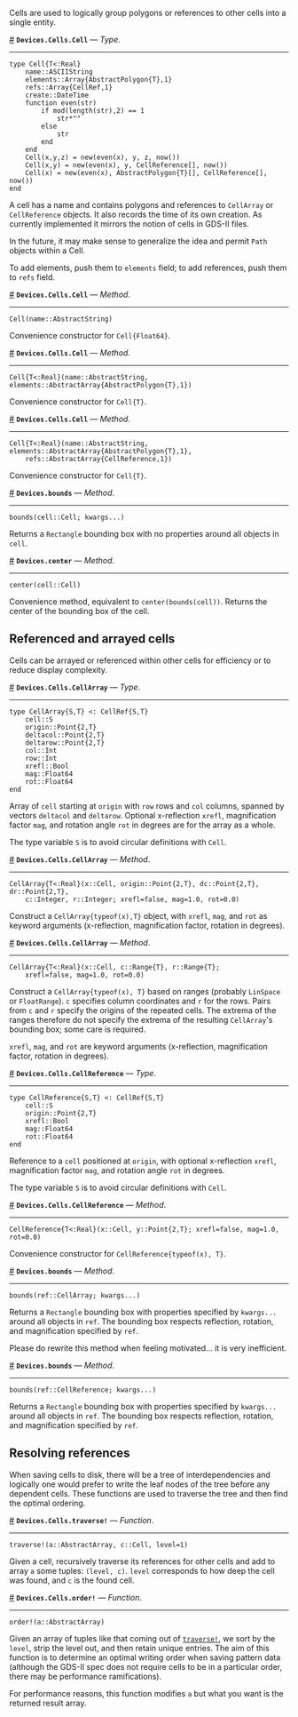 
Cells are used to logically group polygons or references to other cells into a single entity.

<a id='Devices.Cells.Cell' href='#Devices.Cells.Cell'>#</a>
**`Devices.Cells.Cell`** &mdash; *Type*.

---


```
type Cell{T<:Real}
    name::ASCIIString
    elements::Array{AbstractPolygon{T},1}
    refs::Array{CellRef,1}
    create::DateTime
    function even(str)
        if mod(length(str),2) == 1
            str*" "
        else
            str
        end
    end
    Cell(x,y,z) = new(even(x), y, z, now())
    Cell(x,y) = new(even(x), y, CellReference[], now())
    Cell(x) = new(even(x), AbstractPolygon{T}[], CellReference[], now())
end
```

A cell has a name and contains polygons and references to `CellArray` or `CellReference` objects. It also records the time of its own creation. As currently implemented it mirrors the notion of cells in GDS-II files.

In the future, it may make sense to generalize the idea and permit `Path` objects within a Cell.

To add elements, push them to `elements` field; to add references, push them to `refs` field.

<a id='Devices.Cells.Cell-Tuple{AbstractString}' href='#Devices.Cells.Cell-Tuple{AbstractString}'>#</a>
**`Devices.Cells.Cell`** &mdash; *Method*.

---


```
Cell(name::AbstractString)
```

Convenience constructor for `Cell{Float64}`.

<a id='Devices.Cells.Cell-Tuple{AbstractString,AbstractArray{Devices.AbstractPolygon{T<:Real},1}}' href='#Devices.Cells.Cell-Tuple{AbstractString,AbstractArray{Devices.AbstractPolygon{T<:Real},1}}'>#</a>
**`Devices.Cells.Cell`** &mdash; *Method*.

---


```
Cell{T<:Real}(name::AbstractString, elements::AbstractArray{AbstractPolygon{T},1})
```

Convenience constructor for `Cell{T}`.

<a id='Devices.Cells.Cell-Tuple{AbstractString,AbstractArray{Devices.AbstractPolygon{T<:Real},1},AbstractArray{Devices.Cells.CellReference{S,T},1}}' href='#Devices.Cells.Cell-Tuple{AbstractString,AbstractArray{Devices.AbstractPolygon{T<:Real},1},AbstractArray{Devices.Cells.CellReference{S,T},1}}'>#</a>
**`Devices.Cells.Cell`** &mdash; *Method*.

---


```
Cell{T<:Real}(name::AbstractString, elements::AbstractArray{AbstractPolygon{T},1},
    refs::AbstractArray{CellReference,1})
```

Convenience constructor for `Cell{T}`.

<a id='Devices.bounds-Tuple{Devices.Cells.Cell{T<:Real}}' href='#Devices.bounds-Tuple{Devices.Cells.Cell{T<:Real}}'>#</a>
**`Devices.bounds`** &mdash; *Method*.

---


```
bounds(cell::Cell; kwargs...)
```

Returns a `Rectangle` bounding box with no properties around all objects in `cell`.

<a id='Devices.center-Tuple{Devices.Cells.Cell{T<:Real}}' href='#Devices.center-Tuple{Devices.Cells.Cell{T<:Real}}'>#</a>
**`Devices.center`** &mdash; *Method*.

---


```
center(cell::Cell)
```

Convenience method, equivalent to `center(bounds(cell))`. Returns the center of the bounding box of the cell.


<a id='Referenced-and-arrayed-cells-1'></a>

## Referenced and arrayed cells


Cells can be arrayed or referenced within other cells for efficiency or to reduce display complexity.

<a id='Devices.Cells.CellArray' href='#Devices.Cells.CellArray'>#</a>
**`Devices.Cells.CellArray`** &mdash; *Type*.

---


```
type CellArray{S,T} <: CellRef{S,T}
    cell::S
    origin::Point{2,T}
    deltacol::Point{2,T}
    deltarow::Point{2,T}
    col::Int
    row::Int
    xrefl::Bool
    mag::Float64
    rot::Float64
end
```

Array of `cell` starting at `origin` with `row` rows and `col` columns, spanned by vectors `deltacol` and `deltarow`. Optional x-reflection `xrefl`, magnification factor `mag`, and rotation angle `rot` in degrees are for the array as a whole.

The type variable `S` is to avoid circular definitions with `Cell`.

<a id='Devices.Cells.CellArray-Tuple{Devices.Cells.Cell{T<:Real},FixedSizeArrays.Point{2,T<:Real},FixedSizeArrays.Point{2,T<:Real},FixedSizeArrays.Point{2,T<:Real},Integer,Integer}' href='#Devices.Cells.CellArray-Tuple{Devices.Cells.Cell{T<:Real},FixedSizeArrays.Point{2,T<:Real},FixedSizeArrays.Point{2,T<:Real},FixedSizeArrays.Point{2,T<:Real},Integer,Integer}'>#</a>
**`Devices.Cells.CellArray`** &mdash; *Method*.

---


```
CellArray{T<:Real}(x::Cell, origin::Point{2,T}, dc::Point{2,T}, dr::Point{2,T},
    c::Integer, r::Integer; xrefl=false, mag=1.0, rot=0.0)
```

Construct a `CellArray{typeof(x),T}` object, with `xrefl`, `mag`, and `rot` as keyword arguments (x-reflection, magnification factor, rotation in degrees).

<a id='Devices.Cells.CellArray-Tuple{Devices.Cells.Cell{T<:Real},Range{T<:Real},Range{T<:Real}}' href='#Devices.Cells.CellArray-Tuple{Devices.Cells.Cell{T<:Real},Range{T<:Real},Range{T<:Real}}'>#</a>
**`Devices.Cells.CellArray`** &mdash; *Method*.

---


```
CellArray{T<:Real}(x::Cell, c::Range{T}, r::Range{T};
    xrefl=false, mag=1.0, rot=0.0)
```

Construct a `CellArray{typeof(x), T}` based on ranges (probably `LinSpace` or `FloatRange`). `c` specifies column coordinates and `r` for the rows. Pairs from `c` and `r` specify the origins of the repeated cells. The extrema of the ranges therefore do not specify the extrema of the resulting `CellArray`'s bounding box; some care is required.

`xrefl`, `mag`, and `rot` are keyword arguments (x-reflection, magnification factor, rotation in degrees).

<a id='Devices.Cells.CellReference' href='#Devices.Cells.CellReference'>#</a>
**`Devices.Cells.CellReference`** &mdash; *Type*.

---


```
type CellReference{S,T} <: CellRef{S,T}
    cell::S
    origin::Point{2,T}
    xrefl::Bool
    mag::Float64
    rot::Float64
end
```

Reference to a `cell` positioned at `origin`, with optional x-reflection `xrefl`, magnification factor `mag`, and rotation angle `rot` in degrees.

The type variable `S` is to avoid circular definitions with `Cell`.

<a id='Devices.Cells.CellReference-Tuple{Devices.Cells.Cell{T<:Real},FixedSizeArrays.Point{2,T<:Real}}' href='#Devices.Cells.CellReference-Tuple{Devices.Cells.Cell{T<:Real},FixedSizeArrays.Point{2,T<:Real}}'>#</a>
**`Devices.Cells.CellReference`** &mdash; *Method*.

---


```
CellReference{T<:Real}(x::Cell, y::Point{2,T}; xrefl=false, mag=1.0, rot=0.0)
```

Convenience constructor for `CellReference{typeof(x), T}`.

<a id='Devices.bounds-Tuple{Devices.Cells.CellArray{Devices.Cells.Cell{S<:Real},T<:Real}}' href='#Devices.bounds-Tuple{Devices.Cells.CellArray{Devices.Cells.Cell{S<:Real},T<:Real}}'>#</a>
**`Devices.bounds`** &mdash; *Method*.

---


```
bounds(ref::CellArray; kwargs...)
```

Returns a `Rectangle` bounding box with properties specified by `kwargs...` around all objects in `ref`. The bounding box respects reflection, rotation, and magnification specified by `ref`.

Please do rewrite this method when feeling motivated... it is very inefficient.

<a id='Devices.bounds-Tuple{Devices.Cells.CellReference{S,T}}' href='#Devices.bounds-Tuple{Devices.Cells.CellReference{S,T}}'>#</a>
**`Devices.bounds`** &mdash; *Method*.

---


```
bounds(ref::CellReference; kwargs...)
```

Returns a `Rectangle` bounding box with properties specified by `kwargs...` around all objects in `ref`. The bounding box respects reflection, rotation, and magnification specified by `ref`.


<a id='Resolving-references-1'></a>

## Resolving references


When saving cells to disk, there will be a tree of interdependencies and logically one would prefer to write the leaf nodes of the tree before any dependent cells. These functions are used to traverse the tree and then find the optimal ordering.

<a id='Devices.Cells.traverse!' href='#Devices.Cells.traverse!'>#</a>
**`Devices.Cells.traverse!`** &mdash; *Function*.

---


```
traverse!(a::AbstractArray, c::Cell, level=1)
```

Given a cell, recursively traverse its references for other cells and add to array `a` some tuples: `(level, c)`. `level` corresponds to how deep the cell was found, and `c` is the found cell.

<a id='Devices.Cells.order!' href='#Devices.Cells.order!'>#</a>
**`Devices.Cells.order!`** &mdash; *Function*.

---


```
order!(a::AbstractArray)
```

Given an array of tuples like that coming out of [`traverse!`](cells.md#Devices.Cells.traverse!), we sort by the `level`, strip the level out, and then retain unique entries. The aim of this function is to determine an optimal writing order when saving pattern data (although the GDS-II spec does not require cells to be in a particular order, there may be performance ramifications).

For performance reasons, this function modifies `a` but what you want is the returned result array.

